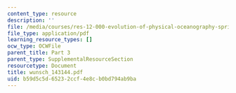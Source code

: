 ```yaml
---
content_type: resource
description: ''
file: /media/courses/res-12-000-evolution-of-physical-oceanography-spring-2007/b59d5c5d65232ccf4e8cb0bd794ab9ba_wunsch_143144.pdf
file_type: application/pdf
learning_resource_types: []
ocw_type: OCWFile
parent_title: Part 3
parent_type: SupplementalResourceSection
resourcetype: Document
title: wunsch_143144.pdf
uid: b59d5c5d-6523-2ccf-4e8c-b0bd794ab9ba
---
```

